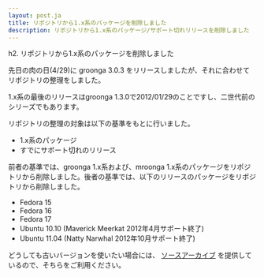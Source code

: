 ```yaml
---
layout: post.ja
title: リポジトリから1.x系のパッケージを削除しました
description: リポジトリから1.x系のパッケージ/サポート切れリリースを削除しました
---
```

h2. リポジトリから1.x系のパッケージを削除しました

先日の肉の日(4/29)に groonga 3.0.3
をリリースしましたが、それに合わせてリポジトリの整理をしました。

1.x系の最後のリリースはgroonga
1.3.0で2012/01/29のことですし、二世代前のシリーズでもあります。

リポジトリの整理の対象は以下の基準をもとに行いました。

-   1.x系のパッケージ
-   すでにサポート切れのリリース

前者の基準では、groonga 1.x系および、mroonga
1.x系のパッケージをリポジトリから削除しました。後者の基準では、以下のリリースのパッケージをリポジトリから削除しました。

-   Fedora 15
-   Fedora 16
-   Fedora 17
-   Ubuntu 10.10 (Maverick Meerkat 2012年4月サポート終了)
-   Ubuntu 11.04 (Natty Narwhal 2012年10月サポート終了)

どうしても古いバージョンを使いたい場合には、
[ソースアーカイブ](http://packages.groonga.org/source/groonga/)
を提供しているので、そちらをご利用ください。
